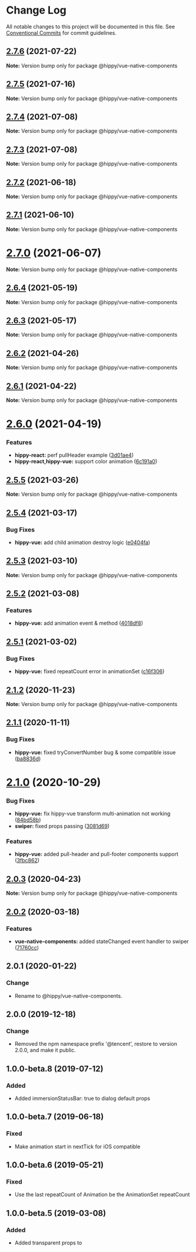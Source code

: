 # Change Log

All notable changes to this project will be documented in this file.
See [Conventional Commits](https://conventionalcommits.org) for commit guidelines.

## [2.7.6](https://github.com/Tencent/Hippy/tree/master/packages/hippy-vue-native-components/compare/2.7.5...2.7.6) (2021-07-22)

**Note:** Version bump only for package @hippy/vue-native-components





## [2.7.5](https://github.com/Tencent/Hippy/tree/master/packages/hippy-vue-native-components/compare/2.7.4...2.7.5) (2021-07-16)

**Note:** Version bump only for package @hippy/vue-native-components





## [2.7.4](https://github.com/Tencent/Hippy/tree/master/packages/hippy-vue-native-components/compare/2.7.3...2.7.4) (2021-07-08)

**Note:** Version bump only for package @hippy/vue-native-components





## [2.7.3](https://github.com/Tencent/Hippy/tree/master/packages/hippy-vue-native-components/compare/2.7.2...2.7.3) (2021-07-08)

**Note:** Version bump only for package @hippy/vue-native-components





## [2.7.2](https://github.com/Tencent/Hippy/tree/master/packages/hippy-vue-native-components/compare/2.7.1...2.7.2) (2021-06-18)

**Note:** Version bump only for package @hippy/vue-native-components





## [2.7.1](https://github.com/Tencent/Hippy/tree/master/packages/hippy-vue-native-components/compare/2.7.0...2.7.1) (2021-06-10)

**Note:** Version bump only for package @hippy/vue-native-components





# [2.7.0](https://github.com/Tencent/Hippy/tree/master/packages/hippy-vue-native-components/compare/2.6.4...2.7.0) (2021-06-07)

**Note:** Version bump only for package @hippy/vue-native-components





## [2.6.4](https://github.com/Tencent/Hippy/tree/master/packages/hippy-vue-native-components/compare/2.6.3...2.6.4) (2021-05-19)

**Note:** Version bump only for package @hippy/vue-native-components





## [2.6.3](https://github.com/Tencent/Hippy/tree/master/packages/hippy-vue-native-components/compare/2.6.2...2.6.3) (2021-05-17)

**Note:** Version bump only for package @hippy/vue-native-components





## [2.6.2](https://github.com/Tencent/Hippy/tree/master/packages/hippy-vue-native-components/compare/2.6.1...2.6.2) (2021-04-26)

**Note:** Version bump only for package @hippy/vue-native-components





## [2.6.1](https://github.com/Tencent/Hippy/tree/master/packages/hippy-vue-native-components/compare/2.6.0...2.6.1) (2021-04-22)

**Note:** Version bump only for package @hippy/vue-native-components





# [2.6.0](https://github.com/Tencent/Hippy/tree/master/packages/hippy-vue-native-components/compare/2.5.5...2.6.0) (2021-04-19)


### Features

* **hippy-react:** perf pullHeader example ([3d01ae4](https://github.com/Tencent/Hippy/tree/master/packages/hippy-vue-native-components/commit/3d01ae40dc24fdd0e4941d18a543e438dc766ac3))
* **hippy-react,hippy-vue:** support color animation ([6c191a0](https://github.com/Tencent/Hippy/tree/master/packages/hippy-vue-native-components/commit/6c191a08e203f45e8dd28e8e2e2f492bee20de8d))





## [2.5.5](https://github.com/Tencent/Hippy/tree/master/packages/hippy-vue-native-components/compare/2.5.4...2.5.5) (2021-03-26)

**Note:** Version bump only for package @hippy/vue-native-components





## [2.5.4](https://github.com/Tencent/Hippy/tree/master/packages/hippy-vue-native-components/compare/2.5.3...2.5.4) (2021-03-17)


### Bug Fixes

* **hippy-vue:** add child animation destroy logic ([e0404fa](https://github.com/Tencent/Hippy/tree/master/packages/hippy-vue-native-components/commit/e0404fa8cb31612309c39c16d8fe8a967fac5300))





## [2.5.3](https://github.com/Tencent/Hippy/tree/master/packages/hippy-vue-native-components/compare/2.5.2...2.5.3) (2021-03-10)

**Note:** Version bump only for package @hippy/vue-native-components





## [2.5.2](https://github.com/Tencent/Hippy/tree/master/packages/hippy-vue-native-components/compare/2.5.1...2.5.2) (2021-03-08)


### Features

* **hippy-vue:** add animation event & method ([4018df8](https://github.com/Tencent/Hippy/tree/master/packages/hippy-vue-native-components/commit/4018df8d8873e5830182b7d567e837c9bc5a0ef1))





## [2.5.1](https://github.com/Tencent/Hippy/tree/master/packages/hippy-vue-native-components/compare/2.5.0...2.5.1) (2021-03-02)


### Bug Fixes

* **hippy-vue:** fixed repeatCount error in animationSet ([c16f306](https://github.com/Tencent/Hippy/tree/master/packages/hippy-vue-native-components/commit/c16f3069d1361d69d872acf9476f345c0f886364))





## [2.1.2](https://github.com/Tencent/Hippy/tree/master/packages/hippy-vue-native-components/compare/2.1.1...2.1.2) (2020-11-23)

**Note:** Version bump only for package @hippy/vue-native-components





## [2.1.1](https://github.com/Tencent/Hippy/tree/master/packages/hippy-vue-native-components/compare/2.1.0...2.1.1) (2020-11-11)


### Bug Fixes

* **hippy-vue:** fixed tryConvertNumber bug & some compatible issue ([ba8836d](https://github.com/Tencent/Hippy/tree/master/packages/hippy-vue-native-components/commit/ba8836d9b3c3461f013d325c0e86c84233e3ede6))



# [2.1.0](https://github.com/Tencent/Hippy/tree/master/packages/hippy-vue-native-components/compare/2.0.3...2.1.0) (2020-10-29)


### Bug Fixes

* **hippy-vue:** fix hippy-vue transform multi-animation not working ([84bd58b](https://github.com/Tencent/Hippy/tree/master/packages/hippy-vue-native-components/commit/84bd58be840ea3f5ddd9d387e92b5a084387e9d1))
* **swiper:** fixed props passing ([3081d69](https://github.com/Tencent/Hippy/tree/master/packages/hippy-vue-native-components/commit/3081d6999fe7ce7556798d41caaa5bdee5907fb3))


### Features

* **hippy-vue:** added pull-header and pull-footer components support ([3fbc862](https://github.com/Tencent/Hippy/tree/master/packages/hippy-vue-native-components/commit/3fbc86230eef085fe1e33efc53c8507bf3598233))





## [2.0.3](https://github.com/Tencent/Hippy/tree/master/packages/hippy-vue-native-components/compare/2.0.2...2.0.3) (2020-04-23)

**Note:** Version bump only for package @hippy/vue-native-components





## [2.0.2](https://github.com/Tencent/Hippy/tree/master/packages/hippy-vue-native-components/compare/2.0.1...2.0.2) (2020-03-18)

### Features

* **vue-native-components:** added stateChanged event handler to swiper ([71760cc](https://github.com/Tencent/Hippy/tree/master/packages/hippy-vue-native-components/commit/71760cccf15a819c644efaa1e084a96fcc4e856e))

## 2.0.1 (2020-01-22)

### Change

* Rename to @hippy/vue-native-components.

## 2.0.0 (2019-12-18)

### Change

* Removed the npm namespace prefix '@tencent', restore to version 2.0.0, and make it public.

## 1.0.0-beta.8 (2019-07-12)

### Added

* Added immersionStatusBar: true to dialog default props

## 1.0.0-beta.7 (2019-06-18)

### Fixed

* Make animation start in nextTick for iOS compatible

## 1.0.0-beta.6 (2019-05-21)

### Fixed

* Use the last repeatCount of Animation be the AnimationSet repeatCount

## 1.0.0-beta.5 (2019-03-08)

### Added

* Added transparent props to <dialog> module to fit iOS to Android.
